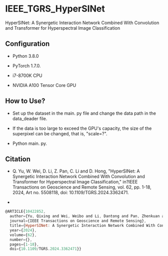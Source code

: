 # IEEE_TGRS_HyperSINet
HyperSINet: A Synergetic Interaction Network Combined With Convolution and Transformer for Hyperspectral Image Classification

Configuration
---
* Python 3.8.0

* PyTorch 1.7.0.

* i7-8700K CPU

* NVIDIA A100 Tensor Core GPU

How to Use?
---

* Set up the dataset in the main. py file and change the data path in the data_deader file.

* If the data is too large to exceed the GPU's capacity, the size of the superpixel can be changed, that is, "scale=?".

* Python main. py.


Citation
---

* Q. Yu, W. Wei, D. Li, Z. Pan, C. Li and D. Hong, "HyperSINet: A Synergetic Interaction Network Combined With Convolution and Transformer for Hyperspectral Image Classification," in?IEEE Transactions on Geoscience and Remote Sensing, vol. 62, pp. 1-18, 2024, Art no. 5508118, doi: 10.1109/TGRS.2024.3362471.

* 

```javascript
@ARTICLE{10422852,
  author={Yu, Qixing and Wei, Weibo and Li, Dantong and Pan, Zhenkuan and Li, Chenyu and Hong, Danfeng},
  journal={IEEE Transactions on Geoscience and Remote Sensing}, 
  title={HyperSINet: A Synergetic Interaction Network Combined With Convolution and Transformer for Hyperspectral Image Classification}, 
  year={2024},
  volume={62},
  number={},
  pages={1-18},
  doi={10.1109/TGRS.2024.3362471}}
```

